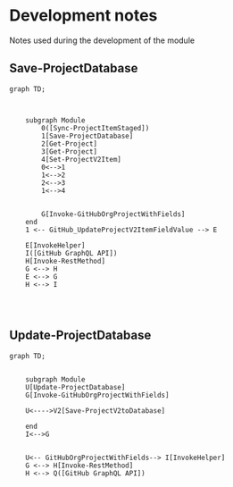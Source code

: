 # Development notes

Notes used during the development of the module

## Save-ProjectDatabase

```mermaid
graph TD;

    

    subgraph Module
        0([Sync-ProjectItemStaged])
        1[Save-ProjectDatabase]
        2[Get-Project]
        3[Get-Project]
        4[Set-ProjectV2Item]
        0<-->1
        1<-->2
        2<-->3
        1<-->4


        G[Invoke-GitHubOrgProjectWithFields]
    end
    1 <-- GitHub_UpdateProjectV2ItemFieldValue --> E

    E[InvokeHelper]
    I([GitHub GraphQL API])
    H[Invoke-RestMethod]
    G <--> H
    E <--> G
    H <--> I


    
```

## Update-ProjectDatabase

```mermaid
graph TD;


    subgraph Module
    U[Update-ProjectDatabase]
    G[Invoke-GitHubOrgProjectWithFields]

    U<---->V2[Save-ProjectV2toDatabase]

    end
    I<-->G
    

    U<-- GitHubOrgProjectWithFields--> I[InvokeHelper]
    G <--> H[Invoke-RestMethod]
    H <--> Q([GitHub GraphQL API])
    
```